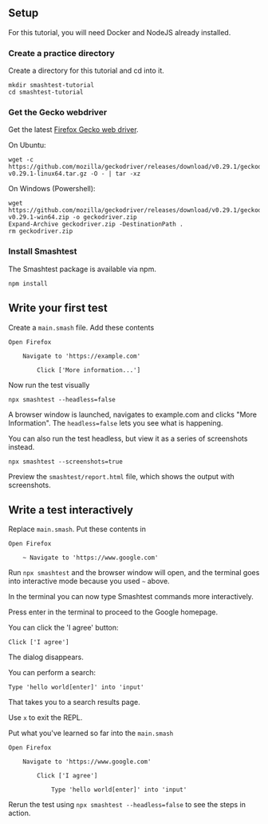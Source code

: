 
## Setup 

For this tutorial, you will need Docker and NodeJS already installed.  

### Create a practice directory

Create a directory for this tutorial and cd into it. 

```
mkdir smashtest-tutorial
cd smashtest-tutorial
```

### Get the Gecko webdriver

Get the latest [Firefox Gecko web driver](https://github.com/mozilla/geckodriver/releases).  

On Ubuntu: 

```
wget -c https://github.com/mozilla/geckodriver/releases/download/v0.29.1/geckodriver-v0.29.1-linux64.tar.gz -O - | tar -xz
```

On Windows (Powershell):

```
wget https://github.com/mozilla/geckodriver/releases/download/v0.29.1/geckodriver-v0.29.1-win64.zip -o geckodriver.zip
Expand-Archive geckodriver.zip -DestinationPath .
rm geckodriver.zip
```


### Install Smashtest 

The Smashtest package is available via npm. 

```
npm install
```


## Write your first test

Create a `main.smash` file.  Add these contents

```
Open Firefox

    Navigate to 'https://example.com'

        Click ['More information...']
```

Now run the test visually

```
npx smashtest --headless=false
```

A browser window is launched, navigates to example.com and clicks "More Information".  The `headless=false` lets you see what is happening.

You can also run the test headless, but view it as a series of screenshots instead.  

```
npx smashtest --screenshots=true
```

Preview the `smashtest/report.html` file, which shows the output with screenshots.


## Write a test interactively

Replace `main.smash`.  Put these contents in

```
Open Firefox

    ~ Navigate to 'https://www.google.com'

```    

Run `npx smashtest` and the browser window will open, and the terminal goes into interactive mode because you used `~` above. 

In the terminal you can now type Smashtest commands more interactively.  

Press enter in the terminal to proceed to the Google homepage. 

You can click the 'I agree' button:

```
Click ['I agree']
```

The dialog disappears. 

You can perform a search: 

```
Type 'hello world[enter]' into 'input'
```

That takes you to a search results page. 

Use `x` to exit the REPL. 

Put what you've learned so far into the `main.smash`

```
Open Firefox

    Navigate to 'https://www.google.com'

        Click ['I agree']

            Type 'hello world[enter]' into 'input'
```

Rerun the test using `npx smashtest --headless=false` to see the steps in action. 



